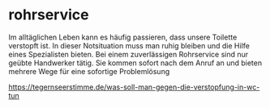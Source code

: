 # rohrservice
Im alltäglichen Leben kann es häufig passieren, dass unsere Toilette verstopft ist. In dieser Notsituation muss man ruhig bleiben und die Hilfe eines Spezialisten bieten. Bei einem zuverlässigen Rohrservice sind nur geübte Handwerker tätig. Sie kommen sofort nach dem Anruf an und bieten mehrere Wege für eine sofortige Problemlösung

https://tegernseerstimme.de/was-soll-man-gegen-die-verstopfung-in-wc-tun
